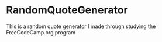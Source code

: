 # RandomQuoteGenerator
This is a random quote generator I made through studying the FreeCodeCamp.org program
